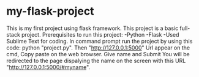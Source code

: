 # my-flask-project
This is my first project using flask framework. This project is a basic full-stack project.
Prerequisites to run this project:
-Python
-Flask
-Used Sublime Text for coding.
In command prompt run the project by using this code: python "project.py".
Then "http://127.0.0.1:5000" Url appear on the cmd, Copy paste on the web browser.
Give name and Submit You will be redirected to the page dispalying the name on the screen with this URL "http://127.0.0.1:5000/#myname".
